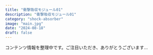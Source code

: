 ```yaml
---
title: "衝撃吸収モジュール01"
description: "衝撃吸収モジュール01"
category: "shock-absorber"
image: "main.jpg"
date: "2024-08-18"
draft: false
---
```


コンテンツ情報を整理中です。ご注目いただき、ありがとうございます...
